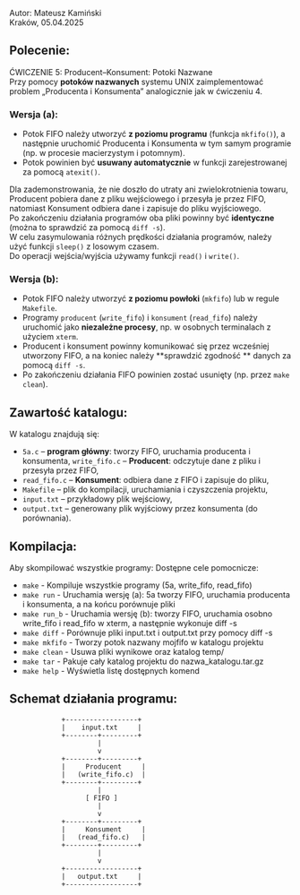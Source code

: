 Autor: Mateusz Kamiński  
Kraków, 05.04.2025

## Polecenie:

ĆWICZENIE 5: Producent–Konsument: Potoki Nazwane  
Przy pomocy **potoków nazwanych** systemu UNIX zaimplementować problem „Producenta i Konsumenta” analogicznie jak w
ćwiczeniu 4.

### Wersja (a):

- Potok FIFO należy utworzyć **z poziomu programu** (funkcja `mkfifo()`), a następnie uruchomić Producenta i Konsumenta
  w tym samym programie (np. w procesie macierzystym i potomnym).
- Potok powinien być **usuwany automatycznie** w funkcji zarejestrowanej za pomocą `atexit()`.

Dla zademonstrowania, że nie doszło do utraty ani zwielokrotnienia towaru, Producent pobiera dane z pliku wejściowego i
przesyła je przez FIFO, natomiast Konsument odbiera dane i zapisuje do pliku wyjściowego.  
Po zakończeniu działania programów oba pliki powinny być **identyczne** (można to sprawdzić za pomocą `diff -s`).  
W celu zasymulowania różnych prędkości działania programów, należy użyć funkcji `sleep()` z losowym czasem.  
Do operacji wejścia/wyjścia używamy funkcji `read()` i `write()`.

### Wersja (b):

- Potok FIFO należy utworzyć **z poziomu powłoki** (`mkfifo`) lub w regule `Makefile`.
- Programy `producent` (`write_fifo`) i `konsument` (`read_fifo`) należy uruchomić jako **niezależne procesy**, np. w
  osobnych terminalach z użyciem `xterm`.
- Producent i konsument powinny komunikować się przez wcześniej utworzony FIFO, a na koniec należy **sprawdzić zgodność
  ** danych za pomocą `diff -s`.
- Po zakończeniu działania FIFO powinien zostać usunięty (np. przez `make clean`).

## Zawartość katalogu:

W katalogu znajdują się:

- `5a.c` – **program główny**: tworzy FIFO, uruchamia producenta i konsumenta,
  `write_fifo.c` – **Producent**: odczytuje dane z pliku i przesyła przez FIFO,
- `read_fifo.c` – **Konsument**: odbiera dane z FIFO i zapisuje do pliku,
- `Makefile` – plik do kompilacji, uruchamiania i czyszczenia projektu,
- `input.txt` – przykładowy plik wejściowy,
- `output.txt` – generowany plik wyjściowy przez konsumenta (do porównania).

## Kompilacja:

Aby skompilować wszystkie programy:
Dostępne cele pomocnicze:

- `make` - Kompiluje wszystkie programy (5a, write_fifo, read_fifo)
- `make run` - Uruchamia wersję (a): 5a tworzy FIFO, uruchamia producenta i konsumenta, a na końcu porównuje pliki
- `make run_b` - Uruchamia wersję (b): tworzy FIFO, uruchamia osobno write_fifo i read_fifo w xterm, a następnie
  wykonuje diff -s
- `make diff` - Porównuje pliki input.txt i output.txt przy pomocy diff -s
- `make mkfifo` - Tworzy potok nazwany mojfifo w katalogu projektu
- `make clean` - Usuwa pliki wynikowe oraz katalog temp/
- `make tar` - Pakuje cały katalog projektu do nazwa_katalogu.tar.gz
- `make help` - Wyświetla listę dostępnych komend

## Schemat działania programu:

                 +------------------+
                 |    input.txt     |
                 +--------+---------+
                          |
                          v
                 +--------+---------+
                 |     Producent     |
                 |   (write_fifo.c)  |
                 +--------+---------+
                          |
                       [ FIFO ]
                          |
                          v
                 +--------+---------+
                 |     Konsument     |
                 |   (read_fifo.c)   |
                 +--------+---------+
                          |
                          v
                 +------------------+
                 |   output.txt     |
                 +------------------+

